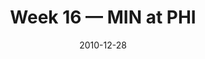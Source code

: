 ---
layout: game
title: Week 16 — MIN at PHI
season: 2010
game_id: 2010_16_MIN_PHI
week: 16
date: 2010-12-28
home_team: PHI
away_team: MIN
final_home: 14
final_away: 24
pbp_url: /assets/data/pbp/2010/2010_16_MIN_PHI.csv.gz
---